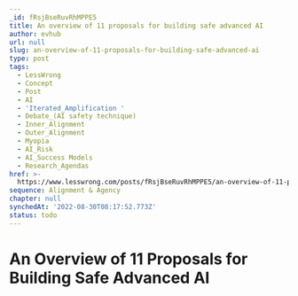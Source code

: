 ```yaml
---
_id: fRsjBseRuvRhMPPE5
title: An overview of 11 proposals for building safe advanced AI
author: evhub
url: null
slug: an-overview-of-11-proposals-for-building-safe-advanced-ai
type: post
tags:
  - LessWrong
  - Concept
  - Post
  - AI
  - 'Iterated_Amplification '
  - Debate_(AI safety technique)
  - Inner_Alignment
  - Outer_Alignment
  - Myopia
  - AI_Risk
  - AI_Success Models
  - Research_Agendas
href: >-
  https://www.lesswrong.com/posts/fRsjBseRuvRhMPPE5/an-overview-of-11-proposals-for-building-safe-advanced-ai
sequence: Alignment & Agency
chapter: null
synchedAt: '2022-08-30T08:17:52.773Z'
status: todo
---
```


# An Overview of 11 Proposals for Building Safe Advanced AI
